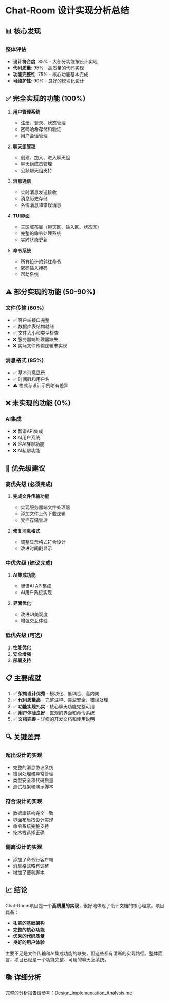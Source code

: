 # Chat-Room 设计实现分析总结

## 📊 核心发现

### 整体评估
- **设计符合度**: 85% - 大部分功能按设计实现
- **代码质量**: 95% - 高质量的代码实现  
- **功能完整性**: 75% - 核心功能基本完成
- **可维护性**: 90% - 良好的模块化设计

## ✅ 完全实现的功能 (100%)

1. **用户管理系统**
   - 注册、登录、状态管理
   - 密码哈希存储和验证
   - 用户会话管理

2. **聊天组管理**
   - 创建、加入、进入聊天组
   - 聊天组成员管理
   - 公频聊天组支持

3. **消息通信**
   - 实时消息发送接收
   - 消息历史存储
   - 系统消息和错误消息

4. **TUI界面**
   - 三区域布局（聊天区、输入区、状态区）
   - 完整的命令处理系统
   - 实时状态更新

5. **命令系统**
   - 所有设计的斜杠命令
   - 密码输入掩码
   - 帮助系统

## ⚠️ 部分实现的功能 (50-90%)

### 文件传输 (60%)
- ✅ 客户端接口完整
- ✅ 数据库表结构就绪
- ✅ 文件大小和类型检查
- ❌ 服务器端处理器缺失
- ❌ 实际文件传输逻辑未实现

### 消息格式 (85%)
- ✅ 基本消息显示
- ✅ 时间戳和用户名
- ⚠️ 格式与设计示例略有差异

## ❌ 未实现的功能 (0%)

### AI集成
- ❌ 智谱API集成
- ❌ AI用户系统
- ❌ @AI群聊功能
- ❌ AI私聊功能

## 🎯 优先级建议

### 高优先级 (必须完成)
1. **完成文件传输功能**
   - 实现服务器端文件处理器
   - 添加文件上传下载逻辑
   - 文件存储管理

2. **修复消息格式**
   - 调整显示格式符合设计
   - 改进时间戳显示

### 中优先级 (建议完成)
1. **AI集成功能**
   - 智谱AI API集成
   - AI用户系统实现

2. **界面优化**
   - 改进UI美观度
   - 增强交互体验

### 低优先级 (可选)
1. **性能优化**
2. **安全增强**
3. **部署支持**

## 📋 主要成就

1. ✅ **架构设计优秀** - 模块化、低耦合、高内聚
2. ✅ **代码质量高** - 完整注释、类型安全、错误处理
3. ✅ **功能实现扎实** - 核心聊天功能完整可用
4. ✅ **用户体验良好** - 直观的界面和命令系统
5. ✅ **文档完善** - 详细的开发文档和使用说明

## 🔍 关键差异

### 超出设计的实现
- 完整的消息协议系统
- 错误处理和异常管理
- 类型安全和代码质量
- 测试框架和演示脚本

### 符合设计的实现
- 数据库结构完全一致
- 界面布局按设计实现
- 命令系统完整支持
- 技术栈选择正确

### 偏离设计的实现
- 添加了命令行客户端
- 消息格式略有调整
- 增加了便利脚本

## 📈 结论

Chat-Room项目是一个**高质量的实现**，很好地体现了设计文档的核心理念。项目具备：

- **扎实的基础架构**
- **完整的核心功能**
- **优秀的代码质量**
- **良好的用户体验**

主要不足是文件传输和AI集成功能的缺失，但这些都有清晰的实现路径。整体而言，项目已经是一个功能完整、可用的聊天室系统。

## 📚 详细分析

完整的分析报告请参考：[Design_Implementation_Analysis.md](./Design_Implementation_Analysis.md)
